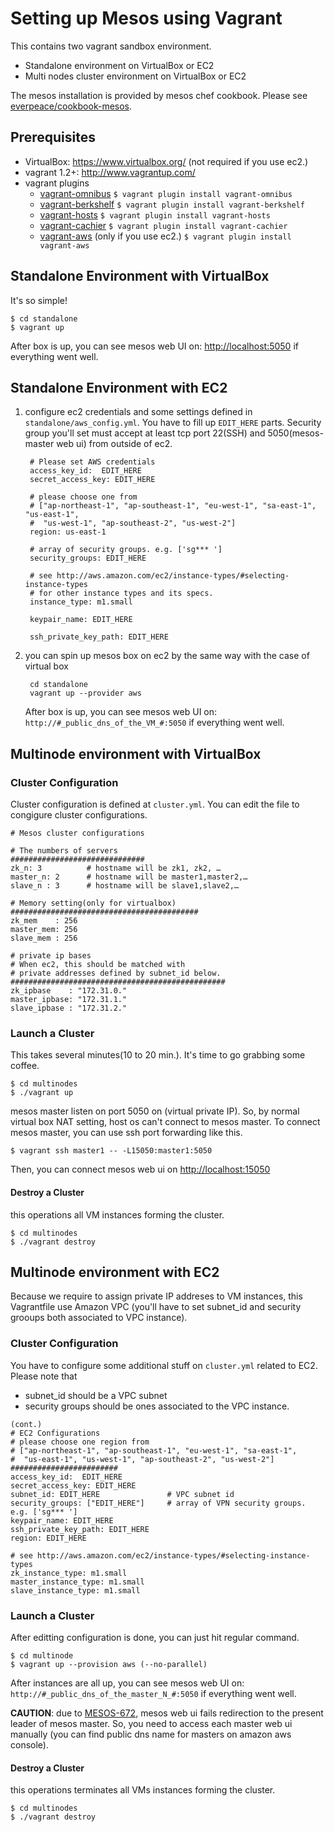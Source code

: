 Setting up Mesos using Vagrant
===

This contains two vagrant sandbox environment.

* Standalone environment on VirtualBox or EC2
* Multi nodes cluster environment on VirtualBox or EC2

The mesos installation is provided by mesos chef cookbook.  Please see [everpeace/cookbook-mesos](http://github.com/everpeace/cookbook-mesos).

Prerequisites
----
* VirtualBox: <https://www.virtualbox.org/> (not required if you use ec2.)
* vagrant 1.2+: <http://www.vagrantup.com/>
* vagrant plugins
    * [vagrant-omnibus](https://github.com/schisamo/vagrant-omnibus)
          `$ vagrant plugin install vagrant-omnibus`
    * [vagrant-berkshelf](https://github.com/RiotGames/vagrant-berkshelf)
          `$ vagrant plugin install vagrant-berkshelf`
    * [vagrant-hosts](https://github.com/adrienthebo/vagrant-hosts)
          `$ vagrant plugin install vagrant-hosts`
    * [vagrant-cachier](https://github.com/fgrehm/vagrant-cachier)
          `$ vagrant plugin install vagrant-cachier`
    * [vagrant-aws](https://github.com/mitchellh/vagrant-aws) (only if you use ec2.)
    	   `$ vagrant plugin install vagrant-aws`

Standalone Environment with VirtualBox
----
It's so simple! 

    $ cd standalone
    $ vagrant up

After box is up, you can see mesos web UI on: <http://localhost:5050> if everything went well. 

Standalone Environment with EC2
----
1. configure ec2 credentials and some settings defined in `standalone/aws_config.yml`. You have to fill up `EDIT_HERE` parts.  Security group you'll set must accept at least tcp port 22(SSH) and 5050(mesos-master web ui) from outside of ec2.
	
		# Please set AWS credentials
		access_key_id:  EDIT_HERE
		secret_access_key: EDIT_HERE
		
		# please choose one from 
		# ["ap-northeast-1", "ap-southeast-1", "eu-west-1", "sa-east-1", "us-east-1", 
		#  "us-west-1", "ap-southeast-2", "us-west-2"]
		region: us-east-1
		
		# array of security groups. e.g. ['sg*** ']
		security_groups: EDIT_HERE
		
		# see http://aws.amazon.com/ec2/instance-types/#selecting-instance-types
		# for other instance types and its specs.
		instance_type: m1.small
		
		keypair_name: EDIT_HERE
		
		ssh_private_key_path: EDIT_HERE

2. you can spin up mesos box on ec2 by the same way with the case of virtual box

        cd standalone
        vagrant up --provider aws
   
   After box is up, you can see mesos web UI on: `http://#_public_dns_of_the_VM_#:5050` if everything went well. 


Multinode environment with VirtualBox
----
### Cluster Configuration
Cluster configuration is defined at `cluster.yml`.  You can edit the file to congigure cluster configurations.

```
# Mesos cluster configurations

# The numbers of servers
##############################
zk_n: 3          # hostname will be zk1, zk2, …      
master_n: 2      # hostname will be master1,master2,…
slave_n : 3      # hostname will be slave1,slave2,… 

# Memory setting(only for virtualbox)
##########################################
zk_mem    : 256
master_mem: 256
slave_mem : 256

# private ip bases
# When ec2, this should be matched with 
# private addresses defined by subnet_id below.
################################################
zk_ipbase    : "172.31.0."
master_ipbase: "172.31.1."
slave_ipbase : "172.31.2."
```

### Launch a Cluster
This takes several minutes(10 to 20 min.).  It's time to go grabbing some coffee.

```
$ cd multinodes
$ ./vagrant up
```

mesos master listen on port 5050 on (virtual private IP). So, by normal virtual box NAT setting, host os can't connect to mesos master. To connect mesos master, you can use ssh port forwarding like this.

```
$ vagrant ssh master1 -- -L15050:master1:5050
```
Then, you can connect mesos web ui on <http://localhost:15050>

#### Destroy a Cluster
this operations all VM instances forming the cluster.

```
$ cd multinodes
$ ./vagrant destroy
```

Multinode environment with EC2
----
Because we require to assign private IP addreses to VM instances, this Vagrantfile use Amazon VPC (you'll have to set subnet_id and security grooups both associated to VPC instance).

### Cluster Configuration
You have to configure some additional stuff on `cluster.yml` related to EC2.  Please note that 

* subnet_id should be a VPC subnet
* security groups should be ones associated to the VPC instance.

```
(cont.)
# EC2 Configurations
# please choose one region from  
# ["ap-northeast-1", "ap-southeast-1", "eu-west-1", "sa-east-1",
#  "us-east-1", "us-west-1", "ap-southeast-2", "us-west-2"]
########################
access_key_id:  EDIT_HERE
secret_access_key: EDIT_HERE
subnet_id: EDIT_HERE               # VPC subnet id
security_groups: ["EDIT_HERE"]     # array of VPN security groups. e.g. ['sg*** ']
keypair_name: EDIT_HERE
ssh_private_key_path: EDIT_HERE
region: EDIT_HERE            

# see http://aws.amazon.com/ec2/instance-types/#selecting-instance-types
zk_instance_type: m1.small
master_instance_type: m1.small
slave_instance_type: m1.small
```

### Launch a Cluster
After editting configuration is done, you can just hit regular command.

```
$ cd multinode
$ vagrant up --provision aws (--no-parallel)
```

After instances are all up, you can see mesos web UI on: `http://#_public_dns_of_the_master_N_#:5050` if everything went well. 

__CAUTION__: due to [MESOS-672](https://issues.apache.org/jira/browse/MESOS-672), mesos web ui fails redirection to the present leader of mesos master.  So, you need to access each master web ui manually (you can find public dns name for masters on amazon aws console).

#### Destroy a Cluster
this operations terminates all VMs instances forming the cluster.

```
$ cd multinodes
$ ./vagrant destroy
```
